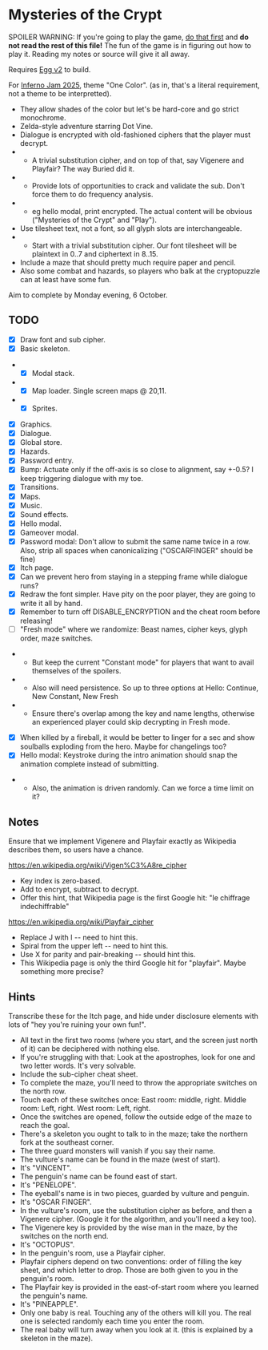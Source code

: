# Mysteries of the Crypt

SPOILER WARNING: If you're going to play the game, [do that first](https://aksommerville.itch.io/mysteries-of-the-crypt) and **do not read the rest of this file!**
The fun of the game is in figuring out how to play it.
Reading my notes or source will give it all away.

Requires [Egg v2](https://github.com/aksommerville/egg2) to build.

For [Inferno Jam 2025](https://itch.io/jam/inferno-jam-2025), theme "One Color".
(as in, that's a literal requirement, not a theme to be interpretted).

- They allow shades of the color but let's be hard-core and go strict monochrome.
- Zelda-style adventure starring Dot Vine.
- Dialogue is encrypted with old-fashioned ciphers that the player must decrypt.
- - A trivial substitution cipher, and on top of that, say Vigenere and Playfair? The way Buried did it.
- - Provide lots of opportunities to crack and validate the sub. Don't force them to do frequency analysis.
- - eg hello modal, print encrypted. The actual content will be obvious ("Mysteries of the Crypt" and "Play").
- Use tilesheet text, not a font, so all glyph slots are interchangeable.
- - Start with a trivial substitution cipher. Our font tilesheet will be plaintext in 0..7 and ciphertext in 8..15.
- Include a maze that should pretty much require paper and pencil.
- Also some combat and hazards, so players who balk at the cryptopuzzle can at least have some fun.

Aim to complete by Monday evening, 6 October.

## TODO

- [x] Draw font and sub cipher.
- [x] Basic skeleton.
- - [x] Modal stack.
- - [x] Map loader. Single screen maps @ 20,11.
- - [x] Sprites.
- [x] Graphics.
- [x] Dialogue.
- [x] Global store.
- [x] Hazards.
- [x] Password entry.
- [x] Bump: Actuate only if the off-axis is so close to alignment, say +-0.5? I keep triggering dialogue with my toe.
- [x] Transitions.
- [x] Maps.
- [x] Music.
- [x] Sound effects.
- [x] Hello modal.
- [x] Gameover modal.
- [x] Password modal: Don't allow to submit the same name twice in a row. Also, strip all spaces when canonicalizing ("OSCARFINGER" should be fine)
- [x] Itch page.
- [x] Can we prevent hero from staying in a stepping frame while dialogue runs?
- [x] Redraw the font simpler. Have pity on the poor player, they are going to write it all by hand.
- [x] Remember to turn off DISABLE_ENCRYPTION and the cheat room before releasing!
- [ ] "Fresh mode" where we randomize: Beast names, cipher keys, glyph order, maze switches.
- - But keep the current "Constant mode" for players that want to avail themselves of the spoilers.
- - Also will need persistence. So up to three options at Hello: Continue, New Constant, New Fresh
- - Ensure there's overlap among the key and name lengths, otherwise an experienced player could skip decrypting in Fresh mode.
- [x] When killed by a fireball, it would be better to linger for a sec and show soulballs exploding from the hero. Maybe for changelings too?
- [x] Hello modal: Keystroke during the intro animation should snap the animation complete instead of submitting.
- - Also, the animation is driven randomly. Can we force a time limit on it?

## Notes

Ensure that we implement Vigenere and Playfair exactly as Wikipedia describes them, so users have a chance.

https://en.wikipedia.org/wiki/Vigen%C3%A8re_cipher
 - Key index is zero-based.
 - Add to encrypt, subtract to decrypt.
 - Offer this hint, that Wikipedia page is the first Google hit: "le chiffrage indechiffrable"
 
https://en.wikipedia.org/wiki/Playfair_cipher
 - Replace J with I -- need to hint this.
 - Spiral from the upper left -- need to hint this.
 - Use X for parity and pair-breaking -- should hint this.
 - This Wikipedia page is only the third Google hit for "playfair". Maybe something more precise?
 
## Hints

Transcribe these for the Itch page, and hide under disclosure elements with lots of "hey you're ruining your own fun!".

- All text in the first two rooms (where you start, and the screen just north of it) can be deciphered with nothing else.
- If you're struggling with that: Look at the apostrophes, look for one and two letter words. It's very solvable.
- Include the sub-cipher cheat sheet.
- To complete the maze, you'll need to throw the appropriate switches on the north row.
- Touch each of these switches once: East room: middle, right. Middle room: Left, right. West room: Left, right.
- Once the switches are opened, follow the outside edge of the maze to reach the goal.
- There's a skeleton you ought to talk to in the maze; take the northern fork at the southeast corner.
- The three guard monsters will vanish if you say their name.
- The vulture's name can be found in the maze (west of start).
- It's "VINCENT".
- The penguin's name can be found east of start.
- It's "PENELOPE".
- The eyeball's name is in two pieces, guarded by vulture and penguin.
- It's "OSCAR FINGER".
- In the vulture's room, use the substitution cipher as before, and then a Vigenere cipher. (Google it for the algorithm, and you'll need a key too).
- The Vigenere key is provided by the wise man in the maze, by the switches on the north end.
- It's "OCTOPUS".
- In the penguin's room, use a Playfair cipher.
- Playfair ciphers depend on two conventions: order of filling the key sheet, and which letter to drop. Those are both given to you in the penguin's room.
- The Playfair key is provided in the east-of-start room where you learned the penguin's name.
- It's "PINEAPPLE".
- Only one baby is real. Touching any of the others will kill you. The real one is selected randomly each time you enter the room.
- The real baby will turn away when you look at it. (this is explained by a skeleton in the maze).
